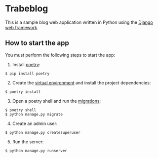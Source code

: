 # Trabeblog

This is a sample blog web application written in Python using the [Django web framework](https://www.djangoproject.com). 

## How to start the app

You must perform the following steps to start the app:

1. Install [poetry](https://python-poetry.org/):

```
$ pip install poetry
```

2. Create the [virtual environment](https://python-poetry.org/docs/managing-environments/) and install the project dependencies:

```
$ poetry install
```

3. Open a poetry shell and run the [migrations](https://docs.djangoproject.com/en/3.1/topics/migrations/):

```
$ poetry shell
$ python manage.py migrate
```

4. Create an admin user:

```
$ python manage.py createsuperuser
```

5. Run the server:

```
$ python manage.py runserver
```
